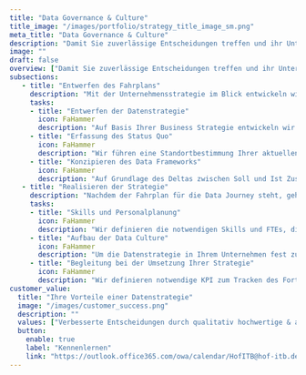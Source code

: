 ```yaml
---
title: "Data Governance & Culture"
title_image: "/images/portfolio/strategy_title_image_sm.png"
meta_title: "Data Governance & Culture"
description: "Damit Sie zuverlässige Entscheidungen treffen und ihr Unternehmen vor Risiken optimal vor Risiken schützen können, muss gewährleistet werden, dass Ihre Daten korrekt, sicher und gesetzeskonform sind"
image: ""
draft: false
overview: ["Damit Sie zuverlässige Entscheidungen treffen und ihr Unternehmen vor Risiken optimal vor Risiken schützen können, muss gewährleistet werden, dass Ihre Daten korrekt, sicher und gesetzeskonform sind", "Eine Datenkultur etabliert ein datengesteuertes Umfeld, in dem fundierte Entscheidungen die Norm sind. Ihr Team wird so befähigt, auf der Grundlage von Erkenntnissen zu handeln und kontinuierliche Verbesserungen vorzunehmen.", "Zusammen verbessern eine starke Data Governance in Verbindung mit einer robusten Datenkultur die betriebliche Effizienz, fördern Innovationen und verschaffen Ihrem Unternehmen einen Wettbewerbsvorteil auf dem Markt gegenüber Unternehmen, die den Mehrwert von Daten noch nicht zu nutzen wissen."]
subsections: 
   - title: "Entwerfen des Fahrplans"
     description: "Mit der Unternehmensstrategie im Blick entwickeln wir mit Ihnen ihre Datenstrategie. Diese zeigt, wie Sie Ihre Ziele mit der Unterstützung ihrer Unternehmensdaten erreichen können. Nach einem Abgleich zwischen dem aktuellen Stand ihrer Datenlandschaft und dem skizzierten Soll Zustand entwickeln wir einen Fahrplan, der die notwendigen Schritte aufzeigt, um dort anzukommen."
     tasks: 
     - title: "Entwerfen der Datenstrategie​"
       icon: FaHammer
       description: "Auf Basis Ihrer Business Strategie entwickeln wir in Zusammenarbeit mit Ihren Fachabteilungen Ihre Datenstrategie" 
     - title: "Erfassung des Status Quo​"
       icon: FaHammer
       description: "Wir führen eine Standortbestimmung Ihrer aktuellen Datenlandschaft (Datenquellen, Infrastruktur, Skills, …) durch und leiten auf Basis der Ergebnisse die notwendigen Schritte ab"  
     - title: "Konzipieren des Data Frameworks"
       icon: FaHammer
       description: "Auf Grundlage des Deltas zwischen Soll und Ist Zustand konzipieren wir Governance, Architektur, Infrastruktur, Prozesse, Rollen"  
   - title: "Realisieren der Strategie​"
     description: "Nachdem der Fahrplan für die Data Journey steht, geht es an die konkrete Umsetzung der einzelnen Schritte in die Praxis. Wir helfen Ihnen bei der Planung der benötigten Ressourcen, dem Entwickeln der notwendigen Skills und bei der Weiterentwicklung Ihrer Unternehmenskultur, indem wir den Fokus auf das Nutzen von Daten bei der Entscheidungsfindung legen."
     tasks: 
     - title: "Skills und Personalplanung"
       icon: FaHammer
       description: "Wir definieren die notwendigen Skills und FTEs, die Sie für den Zielzustand benötigen, unterstützen bei Rollendefinitionen und führen entsprechende Schulungen durch​." 
     - title: "Aufbau der Data Culture"
       icon: FaHammer
       description: "Um die Datenstrategie in Ihrem Unternehmen fest zu verankern, entwerfen wir einen Action Plan, wie Data Literacy und daten-getriebene Entscheidungsfindung zu einem Teil Ihrer Unternehmenskultur wird​" 
     - title: "Begleitung bei der Umsetzung Ihrer Strategie"
       icon: FaHammer
       description: "Wir definieren notwendige KPI zum Tracken des Fortschritts entlang Ihrer Reise zum Data Driven Unternehmen und unterstützen Sie bei der Implementierung​"
customer_value:
  title: "Ihre Vorteile einer Datenstrategie"
  image: "/images/customer_success.png"
  description: ""
  values: ["Verbesserte Entscheidungen durch qualitativ hochwertige & akkurate Daten", "Schnell und jederzeit verfügbare Analysen und Insights lassen Sie Trends früher erkennen, Kundenverhalten voraussagen und verschaffen Ihnen einen Wettbewerbsvorteil", "Verbesserte operative Prozesse dank Identifikation von Ineffizienzen oder Eröffnen von Potenzialen", "Ihre Mitarbeiter verstehen und nutzen die Vorteile von Daten bei der Entscheidungsfindung und Weiterentwicklung der Geschäftsprozesse"]  
  button:
    enable: true
    label: "Kennenlernen"
    link: "https://outlook.office365.com/owa/calendar/HofITB@hof-itb.de/bookings/"  
---
```

